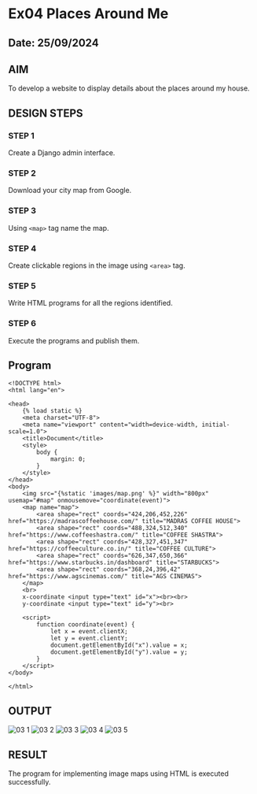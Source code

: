 # Ex04 Places Around Me
## Date: 25/09/2024

## AIM
To develop a website to display details about the places around my house.

## DESIGN STEPS

### STEP 1
Create a Django admin interface.

### STEP 2
Download your city map from Google.

### STEP 3
Using ```<map>``` tag name the map.

### STEP 4
Create clickable regions in the image using ```<area>``` tag.

### STEP 5
Write HTML programs for all the regions identified.

### STEP 6
Execute the programs and publish them.

## Program
```
<!DOCTYPE html>
<html lang="en">

<head>
    {% load static %}
    <meta charset="UTF-8">
    <meta name="viewport" content="width=device-width, initial-scale=1.0">
    <title>Document</title>
    <style>
        body {
            margin: 0;
        }
    </style>
</head>
<body>
    <img src="{%static 'images/map.png' %}" width="800px" usemap="#map" onmousemove="coordinate(event)">
    <map name="map">
        <area shape="rect" coords="424,206,452,226" href="https://madrascoffeehouse.com/" title="MADRAS COFFEE HOUSE">
        <area shape="rect" coords="488,324,512,340" href="https://www.coffeeshastra.com/" title="COFFEE SHASTRA">
        <area shape="rect" coords="428,327,451,347" href="https://coffeeculture.co.in/" title="COFFEE CULTURE">
        <area shape="rect" coords="626,347,650,366" href="https://www.starbucks.in/dashboard" title="STARBUCKS">
        <area shape="rect" coords="368,24,396,42" href="https://www.agscinemas.com/" title="AGS CINEMAS">
    </map>
    <br>
    x-coordinate <input type="text" id="x"><br><br>
    y-coordinate <input type="text" id="y"><br>

    <script>
        function coordinate(event) {
            let x = event.clientX;
            let y = event.clientY;
            document.getElementById("x").value = x;
            document.getElementById("y").value = y;
        }
    </script>
</body>

</html>
```


## OUTPUT
![03 1](https://github.com/user-attachments/assets/733c8f2c-e2b3-472f-94c5-2e0252e57665)
![03 2](https://github.com/user-attachments/assets/1a3eb797-f931-4b15-b756-951404865710)
![03 3](https://github.com/user-attachments/assets/ba36d0bb-7205-410d-bfdd-cfed15779d85)
![03 4](https://github.com/user-attachments/assets/e7e2e04d-cb4a-40ce-b19f-808196e4d0e4)
![03 5](https://github.com/user-attachments/assets/e364e58a-ba88-4ad4-ae33-12c2a53e819c)






## RESULT
The program for implementing image maps using HTML is executed successfully.
